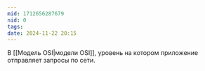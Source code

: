 ```yaml
---
mid: 1712656287679
nid: 0
tags: 
date: 2024-11-22 20:15
---
```

В [[Модель OSI|модели OSI]], уровень на котором приложение отправляет запросы по сети.